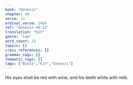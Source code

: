 ```yaml
---
book: "Genesis"
chapter: 49
verse: 12
ordinal_verse: 1486
ref: "Genesis 49:12"
translation: "KJV"
genre: "Law"
word_count: 13
topics: []
cross_references: []
grammar_tags: []
thematic_tags: []
tags: ["Bible","KJV","Genesis"]
---
```

His eyes shall be red with wine, and his teeth white with milk.
